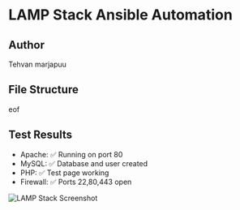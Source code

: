 # LAMP Stack Ansible Automation

## Author
Tehvan marjapuu

## File Structure
eof
## Test Results
- Apache: ✅ Running on port 80
- MySQL: ✅ Database and user created
- PHP: ✅ Test page working
- Firewall: ✅ Ports 22,80,443 open

![LAMP Stack Screenshot](screenshot.png)
